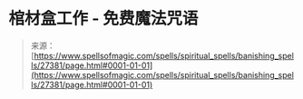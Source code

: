 <!--yml

类别：未分类

日期：2024年06月12日 19:16:20

-->

# 棺材盒工作 - 免费魔法咒语

> 来源：[https://www.spellsofmagic.com/spells/spiritual_spells/banishing_spells/27381/page.html#0001-01-01](https://www.spellsofmagic.com/spells/spiritual_spells/banishing_spells/27381/page.html#0001-01-01)
